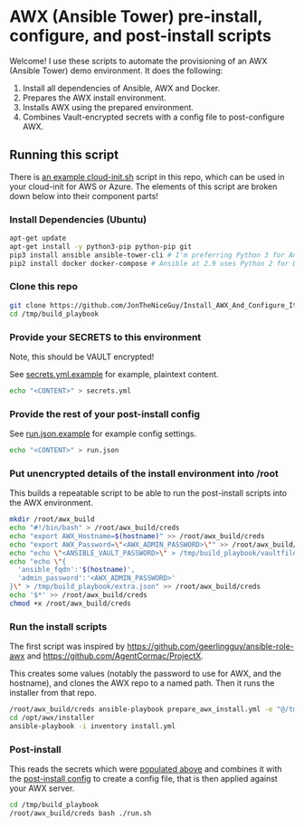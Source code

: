# AWX (Ansible Tower) pre-install, configure, and post-install scripts

Welcome! I use these scripts to automate the provisioning of an AWX (Ansible 
Tower) demo environment. It does the following:

1. Install all dependencies of Ansible, AWX and Docker.
2. Prepares the AWX install environment.
3. Installs AWX using the prepared environment.
4. Combines Vault-encrypted secrets with a config file to post-configure AWX.

## Running this script
There is [an example cloud-init.sh](Examples/cloud-init.sh.example) script in
this repo, which can be used in your cloud-init for AWS or Azure. The elements 
of this script are broken down below into their component parts!

### Install Dependencies (Ubuntu)

```bash
apt-get update
apt-get install -y python3-pip python-pip git
pip3 install ansible ansible-tower-cli # I'm preferring Python 3 for Ansible and Tower-CLI
pip2 install docker docker-compose # Ansible at 2.9 uses Python 2 for Docker/Docker-Compose :(
```

### Clone this repo
```bash
git clone https://github.com/JonTheNiceGuy/Install_AWX_And_Configure_It.git /tmp/build_playbook
cd /tmp/build_playbook
```

### Provide your SECRETS to this environment
Note, this should be VAULT encrypted!

See [secrets.yml.example](Examples/secrets.yml.example) for example, plaintext
content.

```bash
echo "<CONTENT>" > secrets.yml
```

### Provide the rest of your post-install config
See [run.json.example](Examples/run.json.example) for example config settings.

```bash
echo "<CONTENT>" > run.json
```

### Put unencrypted details of the install environment into /root
This builds a repeatable script to be able to run the post-install scripts into
the AWX environment.

```bash
mkdir /root/awx_build
echo "#!/bin/bash" > /root/awx_build/creds
echo "export AWX_Hostname=$(hostname)" >> /root/awx_build/creds
echo "export AWX_Password=\"<AWX_ADMIN_PASSWORD>\"" >> /root/awx_build/creds
echo "echo \"<ANSIBLE_VAULT_PASSWORD>\" > /tmp/build_playbook/vaultfile" >> /root/awx_build/creds
echo "echo \"{
  'ansible_fqdn':'$(hostname)',
  'admin_password':'<AWX_ADMIN_PASSWORD>'
}\" > /tmp/build_playbook/extra.json" >> /root/awx_build/creds
echo '$*' >> /root/awx_build/creds
chmod +x /root/awx_build/creds
```

### Run the install scripts
The first script was inspired by https://github.com/geerlingguy/ansible-role-awx
and https://github.com/AgentCormac/ProjectX.

This creates some values (notably the password to use for AWX, and the 
hostname), and clones the AWX repo to a named path. Then it runs the installer
from that repo.
```bash
/root/awx_build/creds ansible-playbook prepare_awx_install.yml -e "@/tmp/build_playbook/extra.json"
cd /opt/awx/installer
ansible-playbook -i inventory install.yml
```

### Post-install
This reads the secrets which were 
[populated above](#Provide-your-SECRETS-to-this-environment) and combines it
with the [post-install config](#Provide-the-rest-of-your-post-install-config)
to create a config file, that is then applied against your AWX server.

```bash
cd /tmp/build_playbook
/root/awx_build/creds bash ./run.sh
```